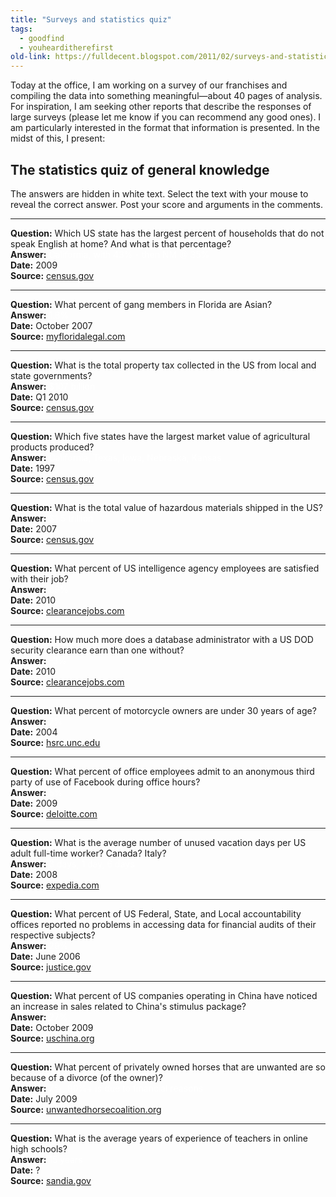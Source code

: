 ```yaml
---
title: "Surveys and statistics quiz"
tags: 
  - goodfind
  - youhearditherefirst	
old-link: https://fulldecent.blogspot.com/2011/02/surveys-and-statistics-quiz.html
---
```

Today at the office, I am working on a survey of our franchises and compiling the data into something meaningful—about 40 pages of analysis. For inspiration, I am seeking other reports that describe the responses of large surveys (please let me know if you can recommend any good ones). I am particularly interested in the format that information is presented. In the midst of this, I present:

## The statistics quiz of general knowledge

The answers are hidden in white text. Select the text with your mouse to reveal the correct answer. Post your score and arguments in the comments.

---

**Question:** Which US state has the largest percent of households that do not speak English at home? And what is that percentage?  
**Answer:** <span style="color: white;">California, with 43% - then NM @ 35%</span>  
**Date:** 2009  
**Source:** [census.gov](https://www.census.gov/prod/2010pubs/acsbr09-19.pdf)

---

**Question:** What percent of gang members in Florida are Asian?  
**Answer:** <span style="color: white;">1.8%</span>  
**Date:** October 2007  
**Source:** [myfloridalegal.com](https://myfloridalegal.com/webfiles.nsf/WF/JFAO-789KGG/$file/2007GangSurvey.pdf)

---

**Question:** What is the total property tax collected in the US from local and state governments?  
**Answer:** <span style="color: white;">$107 billion</span>  
**Date:** Q1 2010  
**Source:** [census.gov](https://www.census.gov/prod/2010pubs/govsbr-q105.pdf)

---

**Question:** Which five states have the largest market value of agricultural products produced?  
**Answer:** <span style="color: white;">California, Texas, Iowa, Nebraska, Kansas</span>  
**Date:** 1997  
**Source:** [census.gov](https://www.census.gov/prod/ac97/ac97s-2.pdf)

---

**Question:** What is the total value of hazardous materials shipped in the US?  
**Answer:** <span style="color: white;">$1.5 trillion</span>  
**Date:** 2007  
**Source:** [census.gov](https://www.census.gov/prod/2010pubs/ec07tcf-hm.pdf)

---

**Question:** What percent of US intelligence agency employees are satisfied with their job?  
**Answer:** <span style="color: white;">69%</span>  
**Date:** 2010  
**Source:** [clearancejobs.com](https://www.clearancejobs.com/files/SalarySurvey2010.pdf)

---

**Question:** How much more does a database administrator with a US DOD security clearance earn than one without?  
**Answer:** <span style="color: white;">-3%</span>  
**Date:** 2010  
**Source:** [clearancejobs.com](https://www.clearancejobs.com/files/SalarySurvey2010.pdf)

---

**Question:** What percent of motorcycle owners are under 30 years of age?  
**Answer:** <span style="color: white;">7%</span>  
**Date:** 2004  
**Source:** [hsrc.unc.edu](https://www.hsrc.unc.edu/safety_info/motorcyclists/2004_Motorcycling_in_North_Carolina_Survey_Results_2004-28-05.pdf)

---

**Question:** What percent of office employees admit to an anonymous third party of use of Facebook during office hours?  
**Answer:** <span style="color: white;">5%</span>  
**Date:** 2009  
**Source:** [deloitte.com](https://www.deloitte.com/assets/Dcom-UnitedStates/Local%20Assets/Documents/us_2009_ethics_workplace_survey_220509.pdf)

---

**Question:** What is the average number of unused vacation days per US adult full-time worker? Canada? Italy?  
**Answer:** <span style="color: white;">3 days, 1 day, 6 days</span>  
**Date:** 2008  
**Source:** [expedia.com](https://media.expedia.com/media/content/expus/graphics/promos/vacations/expedia_international_vacation_deprivation_survey_2008.pdf)

---

**Question:** What percent of US Federal, State, and Local accountability offices reported no problems in accessing data for financial audits of their respective subjects?  
**Answer:** <span style="color: white;">29%</span>  
**Date:** June 2006  
**Source:** [justice.gov](https://www.justice.gov/oig/special/e0606/final.pdf)

---

**Question:** What percent of US companies operating in China have noticed an increase in sales related to China's stimulus package?  
**Answer:** <span style="color: white;">27%</span>  
**Date:** October 2009  
**Source:** [uschina.org](https://www.uschina.org/public/documents/2009/10/uscbc_member_survey.pdf)

---

**Question:** What percent of privately owned horses that are unwanted are so because of a divorce (of the owner)?  
**Answer:** <span style="color: white;">7%, 80%+ is due to financial reasons</span>  
**Date:** July 2009  
**Source:** [unwantedhorsecoalition.org](https://www.unwantedhorsecoalition.org/resources/UHC_Survey_07Jul09b.pdf)

---

**Question:** What is the average years of experience of teachers in online high schools?  
**Answer:** <span style="color: white;">15 years</span>  
**Date:** ?  
**Source:** [sandia.gov](https://www.sandia.gov/ciim/ASK/documents/Online%20High%20School%20Survey%20Results%20for%20distrib.pdf)
